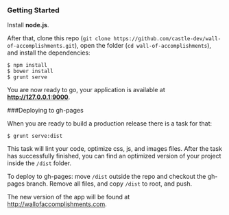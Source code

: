 ### Getting Started

Install **node.js**.

After that, clone this repo (`git clone https://github.com/castle-dev/wall-of-accomplishments.git`), open the folder (`cd wall-of-accomplishments`), and install the dependencies:

    $ npm install
    $ bower install
    $ grunt serve

You are now ready to go, your application is available at **http://127.0.0.1:9000**.

###Deploying to gh-pages

When you are ready to build a production release there is a task for that:

    $ grunt serve:dist

This task will lint your code, optimize css, js, and images files. After the task has successfully finished, you can find an optimized version of your project inside the  `/dist` folder.

To deploy to gh-pages: move `/dist` outside the repo and checkout the gh-pages branch. Remove all files, and copy `/dist` to root, and push.

The new version of the app will be found at http://wallofaccomplishments.com.
